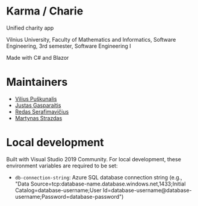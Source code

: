 # Karma / Charie
Unified charity app

Vilnius University, Faculty of Mathematics and Informatics, Software Engineering, 3rd semester, Software Engineering I

Made with C# and Blazor

# Maintainers
* [Vilius Puškunalis](https://github.com/Puskunalis)
* [Justas Gasparaitis](https://github.com/JustasGasparaitis)
* [Redas Serafimavičius](https://github.com/redasSer)
* [Martynas Strazdas](https://github.com/MartynasStrazdas)

# Local development
Built with Visual Studio 2019 Community. For local development, these environment variables are required to be set:

* `db-connection-string`: Azure SQL database connection string (e.g., "Data Source=tcp:database-name.database.windows.net,1433;Initial Catalog=database-username;User Id=database-username@database-username;Password=database-password")